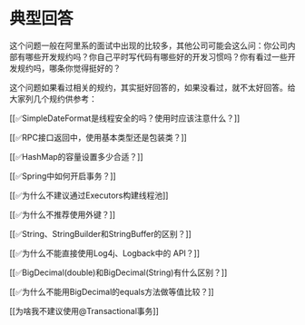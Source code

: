 # 典型回答


这个问题一般在阿里系的面试中出现的比较多，其他公司可能会这么问：你公司内部有哪些开发规约吗？你自己平时写代码有哪些好的开发习惯吗？你有看过一些开发规约吗，哪条你觉得挺好的？



这个问题如果看过相关的规约，其实挺好回答的，如果没看过，就不太好回答。给大家列几个规约供参考：



[[✅SimpleDateFormat是线程安全的吗？使用时应该注意什么？]]



[[✅RPC接口返回中，使用基本类型还是包装类？]]



[[✅HashMap的容量设置多少合适？]]



[[✅Spring中如何开启事务？]]



[[✅为什么不建议通过Executors构建线程池]]



[[✅为什么不推荐使用外键？]]



[[✅String、StringBuilder和StringBuffer的区别？]]



[[✅为什么不能直接使用Log4j、Logback中的 API？]]



[[✅BigDecimal(double)和BigDecimal(String)有什么区别？]]



[[✅为什么不能用BigDecimal的equals方法做等值比较？]]



[[为啥我不建议使用@Transactional事务]]

